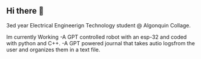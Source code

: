 ## Hi there 👋
3ed year Electrical Engineerign Technology student @ Algonquin Collage.

Im currently Working 
-A GPT controlled robot with an esp-32 and coded with python and C++. 
-A GPT powered journal that takes autio logsfrom the user and organizes them in a text file.

